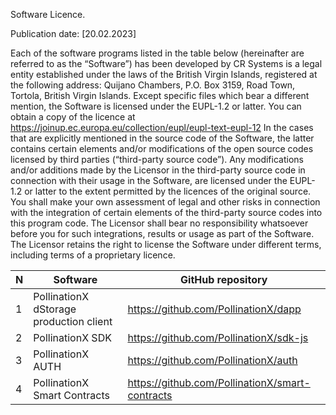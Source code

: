 Software Licence.

Publication date: [20.02.2023]

Each of the software programs listed in the table below (hereinafter are referred to as the “Software”) has been developed by CR Systems is a legal entity established under the laws of the British Virgin Islands, registered at the following address: Quijano Chambers, P.O. Box 3159, Road Town, Tortola, British Virgin Islands. Except specific files which bear a different mention, the Software is licensed under the EUPL-1.2 or latter. You can obtain a copy of the licence at https://joinup.ec.europa.eu/collection/eupl/eupl-text-eupl-12
In the cases that are explicitly mentioned in the source code of the Software, the latter contains certain elements and/or modifications of the open source codes licensed by third parties (“third-party source code”).
Any modifications and/or additions made by the Licensor in the third-party source code in connection with their usage in the Software, are licensed under the EUPL-1.2 or latter to the extent permitted by the licences of the original source. You shall make your own assessment of legal and other risks in connection with the integration of certain elements of the third-party source codes into this program code. The Licensor shall bear no responsibility whatsoever before you for such integrations, results or usage as part of the Software.
The Licensor retains the right to license the Software under different terms, including terms of a proprietary licence.


| N   | Software                                | GitHub repository                               |
|-----|-----------------------------------------|-------------------------------------------------|
| 1   | PollinationX dStorage production client | https://github.com/PollinationX/dapp            |
| 2   | PollinationX SDK                        | https://github.com/PollinationX/sdk-js          |
| 3   | PollinationX AUTH                       | https://github.com/PollinationX/auth            |
| 4   | PollinationX Smart Contracts            | https://github.com/PollinationX/smart-contracts |